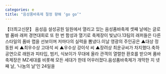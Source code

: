 ```yaml
---
categories: e
title: "음성품바축제 절정 향해 ‘go go’"
---
```

【더최고신문】 음성읍 설성공원 일원에서 열리고 있는 음성품바축제 셋째 날에는 글로벌 품바 래퍼 경연대회로 또 한 번 함성과 열기로 축제장이 빛났다.13팀의 래퍼들은 다른 스타일의 품바 랩을 선보이며 저마다의 실력을 뽐냈다.이날 영광의 주인공은 ▲대상 정동원 씨 ▲최우수상 고대석 씨 ▲우수상 강이삭 씨 ▲장려상 최운규씨가 차지했다.축하공연으로 래원과 피타입, 범키, 식보이가 무대에 올라 관객의 열렬한 환호를 받으며 품바축제장은 MZ세대를 비롯해 모든 세대가 한데 어우러졌다.음성품바축제가 개막한 지 넷째 날, ‘나눔의 날’인 24일을